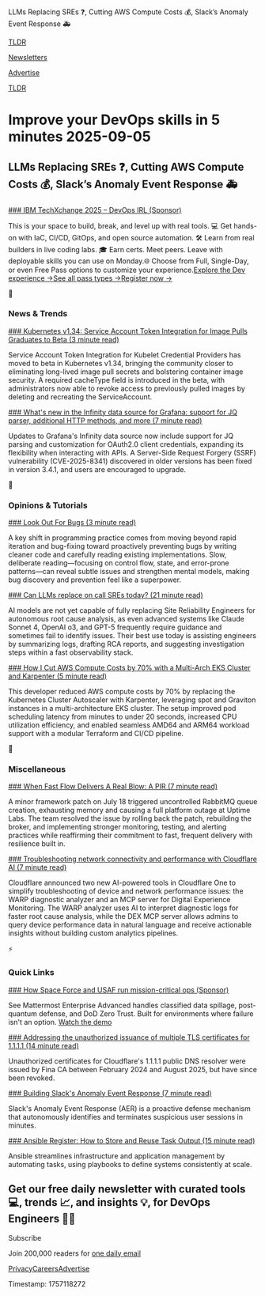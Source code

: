 LLMs Replacing SREs ❓, Cutting AWS Compute Costs 💰, Slack’s Anomaly Event Response 🚑

[TLDR](/)

[Newsletters](/newsletters)

[Advertise](https://advertise.tldr.tech/)

[TLDR](/)

# Improve your DevOps skills in 5 minutes 2025-09-05

## LLMs Replacing SREs ❓, Cutting AWS Compute Costs 💰, Slack’s Anomaly Event Response 🚑

### 

[### IBM TechXchange 2025 – DevOps IRL (Sponsor)](https://www.ibm.com/community/ibm-techxchange-conference-developers/?utm_content=TXCWW&amp;p1=Display&amp;p2=425015128&amp;p3=227599223&amp;utm_term=10c00)

This is your space to build, break, and level up with real tools. 💻 Get hands-on with IaC, CI/CD, GitOps, and open source automation. 🛠️ Learn from real builders in live coding labs. 🎓 Earn certs. Meet peers. Leave with deployable skills you can use on Monday.🌐 Choose from Full, Single-Day, or even Free Pass options to customize your experience.[Explore the Dev experience →](https://reg.tools.ibm.com/flow/ibm/techxchange25/sessioncatalog/page/sessioncatalog?tab_sessioncatalogtabs=option_1601178495160&utm_content=TXCWW&p1=Display&p2=425992837&p3=227599223&utm_term=10c00)[See all pass types →](https://www.ibm.com/community/ibm-techxchange-conference/?utm_content=TXCWW&p1=Display&p2=425992837&p3=227599223&utm_term=10C00#all-sys)[Register now →](https://www.ibm.com/community/ibm-techxchange-conference/?utm_content=TXCWW&p1=Display&p2=425993605&p3=227599223&utm_term=10c00)

📱

### News & Trends

[### Kubernetes v1.34: Service Account Token Integration for Image Pulls Graduates to Beta (3 minute read)](https://kubernetes.io/blog/2025/09/03/kubernetes-v1-34-sa-tokens-image-pulls-beta/?utm_source=tldrdevops)

Service Account Token Integration for Kubelet Credential Providers has moved to beta in Kubernetes v1.34, bringing the community closer to eliminating long-lived image pull secrets and bolstering container image security. A required cacheType field is introduced in the beta, with administrators now able to revoke access to previously pulled images by deleting and recreating the ServiceAccount.

[### What's new in the Infinity data source for Grafana: support for JQ parser, additional HTTP methods, and more (7 minute read)](https://grafana.com/blog/2025/09/04/whats-new-in-the-infinity-data-source-for-grafana-support-for-jq-parser-additional-http-methods-and-more/?utm_source=tldrdevops)

Updates to Grafana's Infinity data source now include support for JQ parsing and customization for OAuth2.0 client credentials, expanding its flexibility when interacting with APIs. A Server-Side Request Forgery (SSRF) vulnerability (CVE-2025-8341) discovered in older versions has been fixed in version 3.4.1, and users are encouraged to upgrade.

🚀

### Opinions & Tutorials

[### Look Out For Bugs (3 minute read)](https://matklad.github.io/2025/09/04/look-for-bugs.html?utm_source=tldrdevops)

A key shift in programming practice comes from moving beyond rapid iteration and bug-fixing toward proactively preventing bugs by writing cleaner code and carefully reading existing implementations. Slow, deliberate reading—focusing on control flow, state, and error-prone patterns—can reveal subtle issues and strengthen mental models, making bug discovery and prevention feel like a superpower.

[### Can LLMs replace on call SREs today? (21 minute read)](https://clickhouse.com/blog/llm-observability-challenge?utm_source=tldrdevops)

AI models are not yet capable of fully replacing Site Reliability Engineers for autonomous root cause analysis, as even advanced systems like Claude Sonnet 4, OpenAI o3, and GPT-5 frequently require guidance and sometimes fail to identify issues. Their best use today is assisting engineers by summarizing logs, drafting RCA reports, and suggesting investigation steps within a fast observability stack.

[### How I Cut AWS Compute Costs by 70% with a Multi-Arch EKS Cluster and Karpenter (5 minute read)](https://hackernoon.com/how-i-cut-aws-compute-costs-by-70percent-with-a-multi-arch-eks-cluster-and-karpenter?utm_source=tldrdevops)

This developer reduced AWS compute costs by 70% by replacing the Kubernetes Cluster Autoscaler with Karpenter, leveraging spot and Graviton instances in a multi-architecture EKS cluster. The setup improved pod scheduling latency from minutes to under 20 seconds, increased CPU utilization efficiency, and enabled seamless AMD64 and ARM64 workload support with a modular Terraform and CI/CD pipeline.

🎁

### Miscellaneous

[### When Fast Flow Delivers A Real Blow: A PIR (7 minute read)](https://uptimelabs.io/when-fast-flow-delivers-a-real-blow-a-pir/?utm_source=tldrdevops)

A minor framework patch on July 18 triggered uncontrolled RabbitMQ queue creation, exhausting memory and causing a full platform outage at Uptime Labs. The team resolved the issue by rolling back the patch, rebuilding the broker, and implementing stronger monitoring, testing, and alerting practices while reaffirming their commitment to fast, frequent delivery with resilience built in.

[### Troubleshooting network connectivity and performance with Cloudflare AI (7 minute read)](https://blog.cloudflare.com/AI-troubleshoot-warp-and-network-connectivity-issues/?utm_source=tldrdevops)

Cloudflare announced two new AI-powered tools in Cloudflare One to simplify troubleshooting of device and network performance issues: the WARP diagnostic analyzer and an MCP server for Digital Experience Monitoring. The WARP analyzer uses AI to interpret diagnostic logs for faster root cause analysis, while the DEX MCP server allows admins to query device performance data in natural language and receive actionable insights without building custom analytics pipelines.

⚡️

### Quick Links

[### How Space Force and USAF run mission-critical ops (Sponsor)](https://event.on24.com/wcc/r/4988643/E70446A846AD15473BDDE342790A0A13?utm_source=TLDR&amp;utm_medium=newsletter&amp;utm_campaign=DevOps9-5_2)

See Mattermost Enterprise Advanced handles classified data spillage, post-quantum defense, and DoD Zero Trust. Built for environments where failure isn't an option. [Watch the demo](https://event.on24.com/wcc/r/4988643/E70446A846AD15473BDDE342790A0A13?utm_source=TLDR&utm_medium=newsletter&utm_campaign=DevOps9-5_2)

[### Addressing the unauthorized issuance of multiple TLS certificates for 1.1.1.1 (14 minute read)](https://blog.cloudflare.com/unauthorized-issuance-of-certificates-for-1-1-1-1/?utm_source=tldrdevops)

Unauthorized certificates for Cloudflare's 1.1.1.1 public DNS resolver were issued by Fina CA between February 2024 and August 2025, but have since been revoked.

[### Building Slack's Anomaly Event Response (7 minute read)](https://slack.engineering/building-slacks-anomaly-event-response/?utm_source=tldrdevops)

Slack's Anomaly Event Response (AER) is a proactive defense mechanism that autonomously identifies and terminates suspicious user sessions in minutes.

[### Ansible Register: How to Store and Reuse Task Output (15 minute read)](https://spacelift.io/blog/ansible-register?utm_source=tldrdevops)

Ansible streamlines infrastructure and application management by automating tasks, using playbooks to define systems consistently at scale.

## Get our free daily newsletter with curated tools 💻, trends 📈, and insights 💡, for DevOps Engineers 👨‍💻

Subscribe

Join 200,000 readers for [one daily email](/api/latest/devops)

[Privacy](/privacy)[Careers](https://jobs.ashbyhq.com/tldr.tech)[Advertise](/devops/advertise)

Timestamp: 1757118272